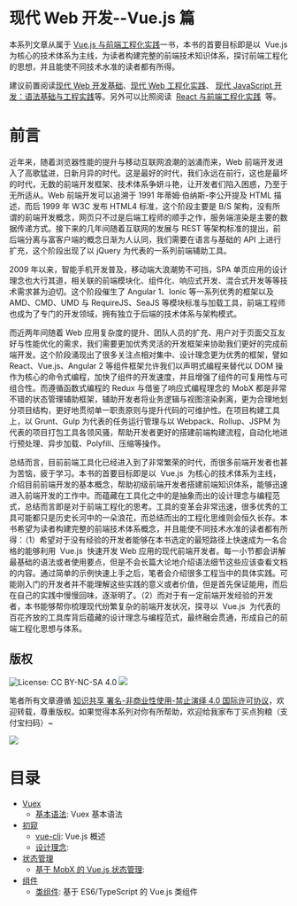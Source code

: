 # 现代 Web 开发--Vue.js 篇

本系列文章从属于 [Vue.js 与前端工程化实践](https://parg.co/bWg)一书，本书的首要目标即是以  Vue.js 为核心的技术体系为主线，为读者构建完整的前端技术知识体系，探讨前端工程化的思想，并且能使不同技术水准的读者都有所得。

建议前置阅读[现代 Web 开发基础](https://parg.co/UHU)、[现代 Web 工程化实践](https://parg.co/Ubt)、 [现代 JavaScript 开发：语法基础与工程实践](https://parg.co/bxN)等。另外可以比照阅读  [React 与前端工程化实践](https://parg.co/bIn)  等。

# 前言

近年来，随着浏览器性能的提升与移动互联网浪潮的汹涌而来，Web 前端开发进入了高歌猛进，日新月异的时代。这是最好的时代，我们永远在前行，这也是最坏的时代，无数的前端开发框架、技术体系争妍斗艳，让开发者们陷入困惑，乃至于无所适从。Web 前端开发可以追溯于 1991 年蒂姆·伯纳斯-李公开提及 HTML 描述，而后 1999 年 W3C 发布 HTML4 标准，这个阶段主要是 B/S 架构，没有所谓的前端开发概念，网页只不过是后端工程师的顺手之作，服务端渲染是主要的数据传递方式。接下来的几年间随着互联网的发展与 REST 等架构标准的提出，前后端分离与富客户端的概念日渐为人认同，我们需要在语言与基础的 API 上进行扩充，这个阶段出现了以 jQuery 为代表的一系列前端辅助工具。

2009 年以来，智能手机开发普及，移动端大浪潮势不可挡，SPA 单页应用的设计理念也大行其道，相关联的前端模块化、组件化、响应式开发、混合式开发等等技术需求甚为迫切。这个阶段催生了 Angular 1、Ionic 等一系列优秀的框架以及 AMD、CMD、UMD 与 RequireJS、SeaJS 等模块标准与加载工具，前端工程师也成为了专门的开发领域，拥有独立于后端的技术体系与架构模式。

而近两年间随着 Web 应用复杂度的提升、团队人员的扩充、用户对于页面交互友好与性能优化的需求，我们需要更加优秀灵活的开发框架来协助我们更好的完成前端开发。这个阶段涌现出了很多关注点相对集中、设计理念更为优秀的框架，譬如 React、Vue.js、Angular 2 等组件框架允许我们以声明式编程来替代以 DOM 操作为核心的命令式编程，加快了组件的开发速度，并且增强了组件的可复用性与可组合性。而遵循函数式编程的 Redux 与借鉴了响应式编程理念的 MobX 都是非常不错的状态管理辅助框架，辅助开发者将业务逻辑与视图渲染剥离，更为合理地划分项目结构，更好地贯彻单一职责原则与提升代码的可维护性。在项目构建工具上，以 Grunt、Gulp 为代表的任务运行管理与以 Webpack、Rollup、JSPM 为代表的项目打包工具各领风骚，帮助开发者更好的搭建前端构建流程，自动化地进行预处理、异步加载、Polyfill、压缩等操作。

总结而言，目前前端工具化已经进入到了非常繁荣的时代，而很多前端开发者也甚为苦恼，疲于学习。本书的首要目标即是以  Vue.js  为核心的技术体系为主线，介绍目前前端开发的基本概念，帮助初级前端开发者搭建前端知识体系，能够迅速进入前端开发的工作中。而蕴藏在工具化之中的是抽象而出的设计理念与编程范式，总结而言即是对于前端工程化的思考。工具的变革会非常迅速，很多优秀的工具可能都只是历史长河中的一朵浪花，而总结而出的工程化思维则会恒久长存。本书希望为读者构建完整的前端技术体系概念，并且能使不同技术水准的读者都有所得：（1）希望对于没有经验的开发者能够在本书选定的最短路径上快速成为一名合格的能够利用  Vue.js  快速开发 Web 应用的现代前端开发者。每一小节都会讲解最基础的语法或者使用要点，但是不会长篇大论地介绍语法细节这些应该查看文档的内容。通过简单的示例快速上手之后，笔者会介绍很多工程当中的具体实践。可能刚入门的开发者并不能理解这些实践的意义或者价值，但是首先保证能用，而后在自己的实践中慢慢回味，逐渐明了。（2）而对于有一定前端开发经验的开发者，本书能够帮你梳理现代纷繁复杂的前端开发状况，探寻以  Vue.js  为代表的百花齐放的工具库背后蕴藏的设计理念与编程范式，最终融会贯通，形成自己的前端工程化思想与体系。

## 版权

![License: CC BY-NC-SA 4.0](https://img.shields.io/badge/License-CC%20BY--NC--SA%204.0-lightgrey.svg) ![](https://parg.co/bDm)

笔者所有文章遵循 [知识共享 署名-非商业性使用-禁止演绎 4.0 国际许可协议](https://creativecommons.org/licenses/by-nc-nd/4.0/deed.zh)，欢迎转载，尊重版权。如果觉得本系列对你有所帮助，欢迎给我家布丁买点狗粮（支付宝扫码）~

![](https://github.com/wxyyxc1992/OSS/blob/master/2017/8/1/Buding.jpg?raw=true)

# 目录

* [Vuex](https://github.com/wxyyxc1992/Web-Development-And-Engineering-Practices/Vue-And-Frontend-Engineering/Vuex/Index.md)
  * [基本语法](https://github.com/wxyyxc1992/Web-Development-And-Engineering-Practices/blob/master/Vue-And-Frontend-Engineering/Vuex/%E5%9F%BA%E6%9C%AC%E8%AF%AD%E6%B3%95.md): Vuex 基本语法
* [初窥](https://github.com/wxyyxc1992/Web-Development-And-Engineering-Practices/Vue-And-Frontend-Engineering/%E5%88%9D%E7%AA%A5/Index.md)
  * [vue-cli](https://github.com/wxyyxc1992/Web-Development-And-Engineering-Practices/blob/master/Vue-And-Frontend-Engineering/%E5%88%9D%E7%AA%A5/vue-cli.md): Vue.js 概述
  * [设计理念](https://github.com/wxyyxc1992/Web-Development-And-Engineering-Practices/blob/master/Vue-And-Frontend-Engineering/%E5%88%9D%E7%AA%A5/%E8%AE%BE%E8%AE%A1%E7%90%86%E5%BF%B5.md):
* [状态管理](https://github.com/wxyyxc1992/Web-Development-And-Engineering-Practices/Vue-And-Frontend-Engineering/%E7%8A%B6%E6%80%81%E7%AE%A1%E7%90%86/Index.md)
  * [基于 MobX 的 Vue.js 状态管理](https://github.com/wxyyxc1992/Web-Development-And-Engineering-Practices/blob/master/Vue-And-Frontend-Engineering/%E7%8A%B6%E6%80%81%E7%AE%A1%E7%90%86/%E5%9F%BA%E4%BA%8E%20MobX%20%E7%9A%84%20Vue.js%20%E7%8A%B6%E6%80%81%E7%AE%A1%E7%90%86.md):
* [组件](https://github.com/wxyyxc1992/Web-Development-And-Engineering-Practices/Vue-And-Frontend-Engineering/%E7%BB%84%E4%BB%B6/Index.md)
  * [类组件](https://github.com/wxyyxc1992/Web-Development-And-Engineering-Practices/blob/master/Vue-And-Frontend-Engineering/%E7%BB%84%E4%BB%B6/%E7%B1%BB%E7%BB%84%E4%BB%B6.md): 基于 ES6/TypeScript 的 Vue.js 类组件

